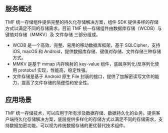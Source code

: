 ## 服务概述
TMF 统一存储组件提供完整的持久化存储解决方案，组件 SDK 提供多样的存储方式以满足不同的存储需求。目前 TMF 统一存储组件由数据库存储（WCDB）与 键值对存储（MMKV）及 文件存储 三部分组成。
- WCDB 是一个高效、完整、易用的移动数据库框架，基于 SQLCipher，支持 iOS, macOS 和 Android，提供数据库存储、键值对存储、文件存储三种存储方式。
- MMKV 是基于 mmap 内存映射的 key-value 组件，底层序列化/反序列化使用 protobuf 实现，性能高，稳定性强。
- 文件存储是基于 Android 原生 File 封装的接口，提供了加解密读写文件的能力，提高了文件存储的简便性和安全性。

## 应用场景
TMF 统一存储技术，可以应用于所有涉及数据存储、数据持久化的业务。提供客户端持久化存储解决方案，底层提供多样化的存储方式以满足不同的存储需求，支持数据加密功能。可以视为传统数据存储的更优替代技术组件。
